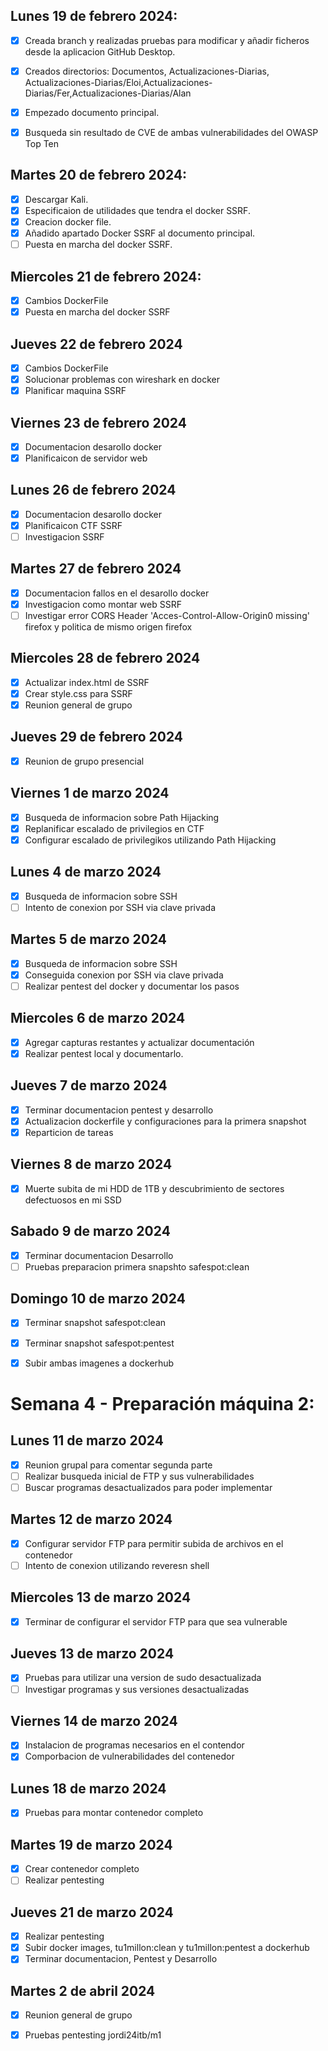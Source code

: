 ## Lunes 19 de febrero 2024:

- [X] Creada branch y realizadas pruebas para modificar y añadir ficheros desde la aplicacion GitHub Desktop.
- [X] Creados directorios: Documentos, Actualizaciones-Diarias, Actualizaciones-Diarias/Eloi,Actualizaciones-Diarias/Fer,Actualizaciones-Diarias/Alan
- [X] Empezado documento principal.
- [X] Busqueda sin resultado de CVE de ambas vulnerabilidades del OWASP Top Ten


## Martes 20 de febrero 2024:

- [X] Descargar Kali.
- [X] Especificaion de utilidades que tendra el docker SSRF.
- [X] Creacion docker file.
- [X] Añadido apartado Docker SSRF al documento principal.
- [ ] Puesta en marcha del docker SSRF.

## Miercoles 21 de febrero 2024:
- [X] Cambios DockerFile
- [X] Puesta en marcha del docker SSRF

## Jueves 22 de febrero 2024
- [X] Cambios DockerFile
- [X] Solucionar problemas con wireshark en docker
- [X] Planificar maquina SSRF

## Viernes 23 de febrero 2024
- [X] Documentacion desarollo docker
- [X] Planificaicon de servidor web

## Lunes 26 de febrero 2024
- [X] Documentacion desarollo docker
- [X] Planificaicon CTF SSRF
- [ ] Investigacion SSRF

## Martes 27 de febrero 2024
- [X] Documentacion fallos en el desarollo docker
- [X] Investigacion como montar web SSRF
- [ ] Investigar error CORS Header 'Acces-Control-Allow-Origin0 missing' firefox y politica de mismo origen firefox

## Miercoles 28 de febrero 2024
- [X] Actualizar index.html de SSRF
- [X] Crear style.css para SSRF
- [X] Reunion general de grupo
      
## Jueves 29 de febrero 2024
- [X] Reunion de grupo presencial

## Viernes 1 de marzo 2024
- [X] Busqueda de informacion sobre Path Hijacking
- [X] Replanificar escalado de privilegios en CTF
- [X] Configurar escalado de privilegikos utilizando Path Hijacking

## Lunes 4 de marzo 2024
- [X] Busqueda de informacion sobre SSH
- [ ] Intento de conexion por SSH via clave privada

## Martes 5 de marzo 2024
- [X] Busqueda de informacion sobre SSH
- [X] Conseguida conexion por SSH via clave privada
- [ ] Realizar pentest del docker y documentar los pasos

## Miercoles 6 de marzo 2024
- [X] Agregar capturas restantes y actualizar documentación
- [X] Realizar pentest local y documentarlo.

## Jueves 7 de marzo 2024
- [X] Terminar documentacion pentest y desarrollo
- [X] Actualizacion dockerfile y configuraciones para la primera snapshot
- [X] Reparticion de tareas

## Viernes 8 de marzo 2024
- [X] Muerte subita de mi HDD de 1TB y descubrimiento de sectores defectuosos en mi SSD

## Sabado 9 de marzo 2024
- [X] Terminar documentacion Desarrollo
- [ ] Pruebas preparacion primera snapshto safespot:clean

## Domingo 10 de marzo 2024
- [X] Terminar snapshot safespot:clean
- [X] Terminar snapshot safespot:pentest
- [X] Subir ambas imagenes a dockerhub


# Semana 4 - Preparación máquina 2:

## Lunes 11 de marzo 2024
- [X] Reunion grupal para comentar segunda parte
- [ ] Realizar busqueda inicial de FTP y sus vulnerabilidades
- [ ] Buscar programas desactualizados para poder implementar

## Martes 12 de marzo 2024
- [X] Configurar servidor FTP para permitir subida de archivos en el contenedor
- [ ] Intento de conexion utilizando reveresn shell

## Miercoles 13 de marzo 2024
- [X] Terminar de configurar el servidor FTP para que sea vulnerable

## Jueves 13 de marzo 2024
- [X] Pruebas para utilizar una version de sudo desactualizada
- [ ] Investigar programas y sus versiones desactualizadas

## Viernes 14 de marzo 2024
- [X] Instalacion de programas necesarios en el contendor 
- [X] Comporbacion de vulnerabilidades del contenedor

## Lunes 18 de marzo 2024
- [X] Pruebas para montar contenedor completo

## Martes 19 de marzo 2024
- [X] Crear contenedor completo
- [ ] Realizar pentesting

## Jueves 21 de marzo 2024
- [X] Realizar pentesting
- [X] Subir docker images, tu1millon:clean y tu1millon:pentest a dockerhub
- [X] Terminar documentacion, Pentest y Desarrollo

## Martes 2 de abril 2024
- [X] Reunion general de grupo
- [X] Pruebas pentesting jordi24itb/m1

